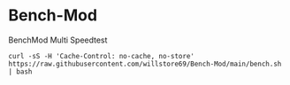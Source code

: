 # Bench-Mod
BenchMod Multi Speedtest

```
curl -sS -H 'Cache-Control: no-cache, no-store' https://raw.githubusercontent.com/willstore69/Bench-Mod/main/bench.sh | bash
```
